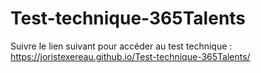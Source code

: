 # Test-technique-365Talents

Suivre le lien suivant pour accéder au test technique : https://joristexereau.github.io/Test-technique-365Talents/